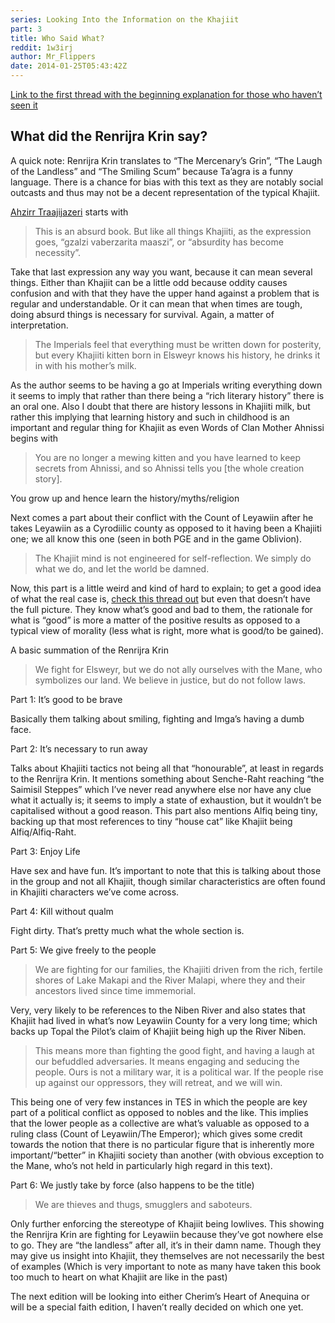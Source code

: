 ```yaml
---
series: Looking Into the Information on the Khajiit
part: 3
title: Who Said What?
reddit: 1w3irj
author: Mr_Flippers
date: 2014-01-25T05:43:42Z
---
```


[Link to the first thread with the beginning explanation for those who haven’t seen it][0]

## What did the Renrijra Krin say?

A quick note: Renrijra Krin translates to “The Mercenary’s Grin”, “The Laugh of
the Landless” and “The Smiling Scum” because Ta’agra is a funny language. There
is a chance for bias with this text as they are notably social outcasts and thus
may not be a decent representation of the typical Khajiit.

[Ahzirr Traajijazeri][1] starts with

> This is an absurd book. But like all things Khajiiti, as the expression goes,
> “gzalzi vaberzarita maaszi”, or “absurdity has become necessity”.

Take that last expression any way you want, because it can mean several things.
Either than Khajiit can be a little odd because oddity causes confusion and with
that they have the upper hand against a problem that is regular and
understandable. Or it can mean that when times are tough, doing absurd things is
necessary for survival. Again, a matter of interpretation.

> The Imperials feel that everything must be written down for posterity, but
> every Khajiiti kitten born in Elsweyr knows his history, he drinks it in with
> his mother’s milk.

As the author seems to be having a go at Imperials writing everything down it
seems to imply that rather than there being a “rich literary history” there is
an oral one. Also I doubt that there are history lessons in Khajiiti milk, but
rather this implying that learning history and such in childhood is an important
and regular thing for Khajiit as even Words of Clan Mother Ahnissi begins with

> You are no longer a mewing kitten and you have learned to keep secrets from
> Ahnissi, and so Ahnissi tells you \[the whole creation story].

You grow up and hence learn the history/myths/religion

Next comes a part about their conflict with the Count of Leyawiin after he takes
Leyawiin as a Cyrodiilic county as opposed to it having been a Khajiiti one; we
all know this one (seen in both PGE and in the game Oblivion).

> The Khajiit mind is not engineered for self-reflection. We simply do what we
> do, and let the world be damned.

Now, this part is a little weird and kind of hard to explain; to get a good idea
of what the real case is, [check this thread out][2] but even that doesn’t have
the full picture. They know what’s good and bad to them, the rationale for what
is “good” is more a matter of the positive results as opposed to a typical view
of morality (less what is right, more what is good/to be gained).

A basic summation of the Renrijra Krin

> We fight for Elsweyr, but we do not ally ourselves with the Mane, who
> symbolizes our land. We believe in justice, but do not follow laws.

Part 1: It’s good to be brave

Basically them talking about smiling, fighting and Imga’s having a dumb face.

Part 2: It’s necessary to run away

Talks about Khajiiti tactics not being all that “honourable”, at least in
regards to the Renrijra Krin. It mentions something about Senche-Raht reaching
“the Saimisil Steppes” which I’ve never read anywhere else nor have any clue
what it actually is; it seems to imply a state of exhaustion, but it wouldn’t be
capitalised without a good reason. This part also mentions Alfiq being tiny,
backing up that most references to tiny “house cat” like Khajiit being
Alfiq/Alfiq-Raht.

Part 3: Enjoy Life

Have sex and have fun. It’s important to note that this is talking about those
in the group and not all Khajiit, though similar characteristics are often found
in Khajiiti characters we’ve come across.

Part 4: Kill without qualm

Fight dirty. That’s pretty much what the whole section is.

Part 5: We give freely to the people

> We are fighting for our families, the Khajiiti driven from the rich, fertile
> shores of Lake Makapi and the River Malapi, where they and their ancestors
> lived since time immemorial.

Very, very likely to be references to the Niben River and also states that
Khajiit had lived in what’s now Leyawiin County for a very long time; which
backs up Topal the Pilot’s claim of Khajiit being high up the River Niben.

> This means more than fighting the good fight, and having a laugh at our
> befuddled adversaries. It means engaging and seducing the people. Ours is not
> a military war, it is a political war. If the people rise up against our
> oppressors, they will retreat, and we will win.

This being one of very few instances in TES in which the people are key part of
a political conflict as opposed to nobles and the like. This implies that the
lower people as a collective are what’s valuable as opposed to a ruling class
(Count of Leyawiin/The Emperor); which gives some credit towards the notion that
there is no particular figure that is inherently more important/“better” in
Khajiiti society than another (with obvious exception to the Mane, who’s not
held in particularly high regard in this text).

Part 6: We justly take by force (also happens to be the title)

> We are thieves and thugs, smugglers and saboteurs.

Only further enforcing the stereotype of Khajiit being lowlives. This showing
the Renrijra Krin are fighting for Leyawiin because they’ve got nowhere else to
go. They are “the landless” after all, it’s in their damn name. Though they may
give us insight into Khajiit, they themselves are not necessarily the best of
examples (Which is very important to note as many have taken this book too much
to heart on what Khajiit are like in the past)

The next edition will be looking into either Cherim’s Heart of Anequina or will
be a special faith edition, I haven’t really decided on which one yet.

[0]: ./1uuh16
[1]: https://www.uesp.net/wiki/Lore:Ahzirr_Traajijazeri
[2]: https://www.reddit.com/r/teslore/comments/14l8r9/the_common_khajiit_mindset_and_the_assimilation/
